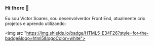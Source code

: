 ### Hi there 👋

Eu sou Victor Soares, sou desenvolverdor Front End, atualmente crio projetos e aprendo utilizando:

  <img src "https://img.shields.io/badge/HTML5-E34F26?style=for-the-badge&logo=html5&logoColor=white">
